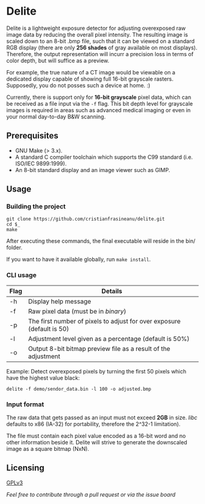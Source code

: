 # Delite

Delite is a lightweight exposure detector for adjusting overexposed raw image data by reducing the overall pixel intensity. The resulting image is scaled down to an 8-bit .bmp file, such that it can be viewed on a standard RGB display (there are only **256 shades** of gray available on most displays). Therefore, the output representation will incurr a precision loss in terms of color depth, but will suffice as a preview.

For example, the true nature of a CT image would be viewable on a dedicated display capable of showing full 16-bit grayscale rasters. Supposedly, you do not posses such a device at home. :)

Currently, there is support only for **16-bit grayscale** pixel data, which can be received as a file input via the `-f` flag. This bit depth level for grayscale images is required in areas such as advanced medical imaging or even in your normal day-to-day B&W scanning.

## Prerequisites

- GNU Make (> 3.x).
- A standard C compiler toolchain which supports the C99 standard (i.e. ISO/IEC 9899:1999).
- An 8-bit standard display and an image viewer such as GIMP.

## Usage

### Building the project

```shell
git clone https://github.com/cristianfrasineanu/delite.git
cd $_
make
```
After executing these commands, the final executable will reside in the bin/ folder.

If you want to have it available globally, run `make install`.

### CLI usage

Flag | Details
---- | ----
-h | Display help message
-f | Raw pixel data (must be in *binary*)
-p | The first number of pixels to adjust for over exposure (default is 50)
-l | Adjustment level given as a percentage (default is 50%)
-o | Output 8-bit bitmap preview file as a result of the adjustment

Example:
Detect overexposed pixels by turning the first 50 pixels which have the highest value black:

```shell
delite -f demo/sendor_data.bin -l 100 -o adjusted.bmp
```

### Input format

The raw data that gets passed as an input must not exceed **2GB** in size. *libc* defaults to x86 (IA-32) for portability, therefore the 2^32-1 limitation). 

The file must contain each pixel value encoded as a 16-bit word and no other information beside it. Delite will strive to generate the downscaled image as a square bitmap (NxN).

## Licensing

[GPLv3](https://choosealicense.com/licenses/gpl-3.0/)

*Feel free to contribute through a pull request or via the issue board*